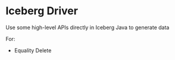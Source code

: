 # Iceberg Driver

Use some high-level APIs directly in Iceberg Java to generate data

For: 
- Equality Delete